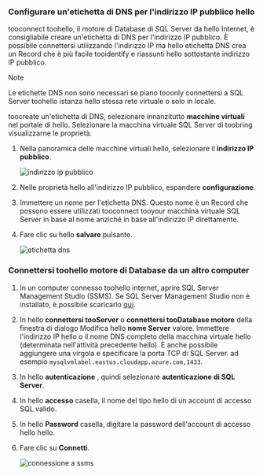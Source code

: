 ### <a name="configure-a-dns-label-for-hello-public-ip-address"></a>Configurare un'etichetta di DNS per l'indirizzo IP pubblico hello

tooconnect toohello, il motore di Database di SQL Server da hello Internet, è consigliabile creare un'etichetta di DNS per l'indirizzo IP pubblico. È possibile connettersi utilizzando l'indirizzo IP ma hello etichetta DNS crea un Record che è più facile tooidentify e riassunti hello sottostante indirizzo IP pubblico.

> [!NOTE]
> Le etichette DNS non sono necessari se piano tooonly connettersi a SQL Server toohello istanza hello stessa rete virtuale o solo in locale.

toocreate un'etichetta di DNS, selezionare innanzitutto **macchine virtuali** nel portale di hello. Selezionare la macchina virtuale SQL Server di toobring visualizzarne le proprietà.

1. Nella panoramica delle macchine virtuali hello, selezionare il **indirizzo IP pubblico**.

    ![indirizzo ip pubblico](./media/virtual-machines-sql-server-connection-steps/rm-public-ip-address.png)

1. Nelle proprietà hello all'indirizzo IP pubblico, espandere **configurazione**.

1. Immettere un nome per l'etichetta DNS. Questo nome è un Record che possono essere utilizzati tooconnect tooyour macchina virtuale SQL Server in base al nome anziché in base all'indirizzo IP direttamente.

1. Fare clic su hello **salvare** pulsante.

    ![etichetta dns](./media/virtual-machines-sql-server-connection-steps/rm-dns-label.png)

### <a name="connect-toohello-database-engine-from-another-computer"></a>Connettersi toohello motore di Database da un altro computer

1. In un computer connesso toohello internet, aprire SQL Server Management Studio (SSMS). Se SQL Server Management Studio non è installato, è possibile scaricarlo [qui](https://docs.microsoft.com/sql/ssms/download-sql-server-management-studio-ssms).

1. In hello **connettersi tooServer** o **connettersi tooDatabase motore** della finestra di dialogo Modifica hello **nome Server** valore. Immettere l'indirizzo IP hello o il nome DNS completo della macchina virtuale hello (determinata nell'attività precedente hello). È anche possibile aggiungere una virgola e specificare la porta TCP di SQL Server. ad esempio `mysqlvmlabel.eastus.cloudapp.azure.com,1433`.

1. In hello **autenticazione** , quindi selezionare **autenticazione di SQL Server**.

1. In hello **accesso** casella, il nome del tipo hello di un account di accesso SQL valido.

1. In hello **Password** casella, digitare la password dell'account di accesso hello hello.

1. Fare clic su **Connetti**.

    ![connessione a ssms](./media/virtual-machines-sql-server-connection-steps/rm-ssms-connect.png)